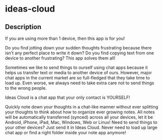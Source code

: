 # ideas-cloud

## Description

If you are using more than 1 device, then this app is for you!

Do you find jotting down your sudden thoughts frustrating because there isn't any perfect place to write it down? Do you find copying text from one device to another frustrating? This app solves them all!

Sometimes we like to send things to ourself using chat apps because it helps us transfer text or media to another device of ours. However, major chat apps in the current market are so full-fledged that they take time to load up. Even worse, we always need to take extra care not to send things to the wrong people.

Ideas Cloud is a chat app that your only contact is YOURSELF!

Quickly note down your thoughts in a chat-like manner without ever splitting your thoughts to think about how to organize ever growing notes. All notes will be automatically transferred (synced) across all your devices, let it be Android, iPhone, iPad, Mac, Windows, Web or Linux! Need to send things to your other devices? Just send it in Ideas Cloud. Never need to load up large chat app or find a right folder inside your note app anymore!
